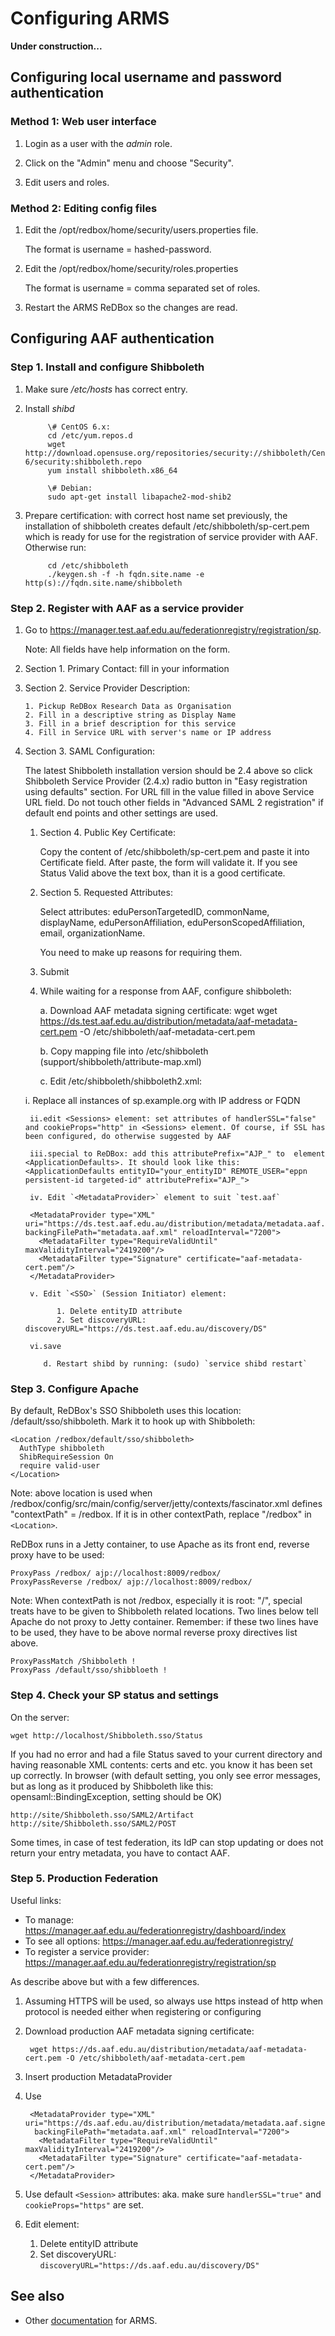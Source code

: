 # Configuring ARMS

**Under construction...**


## Configuring local username and password authentication

### Method 1: Web user interface

1. Login as a user with the _admin_ role.

2. Click on the "Admin" menu and choose "Security".

3. Edit users and roles.

### Method 2: Editing config files

1. Edit the /opt/redbox/home/security/users.properties file.

     The format is username = hashed-password.

2. Edit the /opt/redbox/home/security/roles.properties

      The format is username = comma separated set of roles.

3. Restart the ARMS ReDBox so the changes are read.


## Configuring AAF authentication

### Step 1. Install and configure Shibboleth

1. Make sure _/etc/hosts_ has correct entry.

2. Install _shibd_

            \# CentOS 6.x:
            cd /etc/yum.repos.d
            wget http://download.opensuse.org/repositories/security://shibboleth/CentOS_CentOS-6/security:shibboleth.repo
            yum install shibboleth.x86_64

            \# Debian:
            sudo apt-get install libapache2-mod-shib2

3. Prepare certification:
   with correct host name set previously, the installation of shibboleth creates default /etc/shibboleth/sp-cert.pem which is ready for use for the registration of service provider with AAF. Otherwise run:

            cd /etc/shibboleth
            ./keygen.sh -f -h fqdn.site.name -e http(s)://fqdn.site.name/shibboleth

### Step 2. Register with AAF as a service provider

1. Go to <https://manager.test.aaf.edu.au/federationregistry/registration/sp>.

     Note: All fields have help information on the form.

2. Section 1. Primary Contact: fill in your information

3. Section 2. Service Provider Description:

       1. Pickup ReDBox Research Data as Organisation
       2. Fill in a descriptive string as Display Name
       3. Fill in a brief description for this service
       4. Fill in Service URL with server's name or IP address

4. Section 3. SAML Configuration:

      The latest Shibboleth installation version should be 2.4 above
      so click Shibboleth Service Provider (2.4.x) radio button in
      "Easy registration using defaults" section.  For URL fill in the
      value filled in above Service URL field. Do not touch other
      fields in "Advanced SAML 2 registration" if default end points
      and other settings are used.

      1. Section 4. Public Key Certificate:

           Copy the content of /etc/shibboleth/sp-cert.pem and paste
           it into Certificate field. After paste, the form will
           validate it. If you see Status Valid above the text box,
           than it is a good certificate.

      2. Section 5. Requested Attributes:

           Select attributes: eduPersonTargetedID, commonName,
           displayName, eduPersonAffiliation,
           eduPersonScopedAffiliation, email, organizationName.

           You need to make up reasons for requiring them.

      3. Submit

      4. While waiting for a response from AAF, configure shibboleth:

           a. Download AAF metadata signing certificate: wget wget https://ds.test.aaf.edu.au/distribution/metadata/aaf-metadata-cert.pem -O /etc/shibboleth/aaf-metadata-cert.pem

           b. Copy mapping file into /etc/shibboleth (support/shibboleth/attribute-map.xml)

           c. Edit /etc/shibboleth/shibboleth2.xml:

     i. Replace all instances of sp.example.org with IP address or FQDN

		ii.edit <Sessions> element: set attributes of handlerSSL="false" and cookieProps="http" in <Sessions> element. Of course, if SSL has been configured, do otherwise suggested by AAF

		iii.special to ReDBox: add this attributePrefix="AJP_" to  element <ApplicationDefaults>. It should look like this: <ApplicationDefaults entityID="your_entityID" REMOTE_USER="eppn persistent-id targeted-id" attributePrefix="AJP_">

		iv. Edit `<MetadataProvider>` element to suit `test.aaf`

        <MetadataProvider type="XML" uri="https://ds.test.aaf.edu.au/distribution/metadata/metadata.aaf.signed.complete.xml" backingFilePath="metadata.aaf.xml" reloadInterval="7200">    
          <MetadataFilter type="RequireValidUntil" maxValidityInterval="2419200"/>    
          <MetadataFilter type="Signature" certificate="aaf-metadata-cert.pem"/>
        </MetadataProvider>

        v. Edit `<SSO>` (Session Initiator) element:

              1. Delete entityID attribute
              2. Set discoveryURL: discoveryURL="https://ds.test.aaf.edu.au/discovery/DS"

        vi.save

           d. Restart shibd by running: (sudo) `service shibd restart`
		
### Step 3. Configure Apache

By default, ReDBox's SSO Shibboleth uses this location: /default/sso/shibboleth. Mark it to hook up with Shibboleth: 

    <Location /redbox/default/sso/shibboleth>
      AuthType shibboleth
      ShibRequireSession On
      require valid-user
    </Location>

Note: above location is used when
/redbox/config/src/main/config/server/jetty/contexts/fascinator.xml
defines "contextPath" = /redbox. If it is in other contextPath,
replace "/redbox" in `<Location>`.

ReDBox runs in a Jetty container, to use Apache as its front end, reverse proxy have to be used:

    ProxyPass /redbox/ ajp://localhost:8009/redbox/
    ProxyPassReverse /redbox/ ajp://localhost:8009/redbox/

Note: When contextPath is not /redbox, especially it is root: "/",
special treats have to be given to Shibboleth related locations. Two
lines below tell Apache do not proxy to Jetty container.  Remember: if
these two lines have to be used, they have to be above normal reverse
proxy directives list above.

    ProxyPassMatch /Shibboleth !
    ProxyPass /default/sso/shibbloeth !

### Step 4. Check your SP status and settings

On the server:

    wget http://localhost/Shibboleth.sso/Status

If you had no error and had a file Status saved to your current directory and having reasonable XML contents: certs and etc. you know it has been set up correctly.
In browser (with default setting, you only see error messages, but as long as it produced by Shibboleth like this: opensaml::BindingException, setting should be OK)

    http://site/Shibboleth.sso/SAML2/Artifact
    http://site/Shibboleth.sso/SAML2/POST

Some times, in case of test federation, its IdP can stop updating or does not return your entry metadata, you have to contact AAF.

### Step 5. Production Federation

Useful links:

 - To manage: <https://manager.aaf.edu.au/federationregistry/dashboard/index>
 - To see all options: <https://manager.aaf.edu.au/federationregistry/>
 - To register a service provider: <https://manager.aaf.edu.au/federationregistry/registration/sp>

As describe above but with a few differences.

1. Assuming HTTPS will be used, so always use https instead of http
   when protocol is needed either when registering or configuring

2. Download production AAF metadata signing certificate:

        wget https://ds.aaf.edu.au/distribution/metadata/aaf-metadata-cert.pem -O /etc/shibboleth/aaf-metadata-cert.pem

3. Insert production MetadataProvider

4. Use

        <MetadataProvider type="XML" uri="https://ds.aaf.edu.au/distribution/metadata/metadata.aaf.signed.complete.xml"
         backingFilePath="metadata.aaf.xml" reloadInterval="7200">
          <MetadataFilter type="RequireValidUntil" maxValidityInterval="2419200"/>
          <MetadataFilter type="Signature" certificate="aaf-metadata-cert.pem"/>
        </MetadataProvider>

5. Use default `<Session>` attributes: aka. make sure
`handlerSSL="true"` and `cookieProps="https"` are set.

6. Edit <SSO> element:

     1. Delete entityID attribute
     2. Set discoveryURL: `discoveryURL="https://ds.aaf.edu.au/discovery/DS"`


## See also

- Other [documentation](README.md) for ARMS.